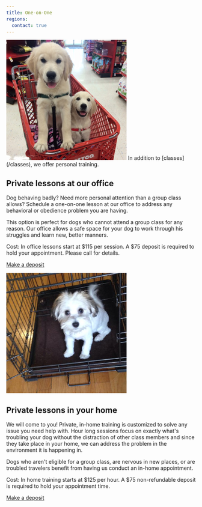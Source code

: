 ```yaml
---
title: One-on-One 
regions:
  contact: true
---
```

<img class="right" src="/images/training.jpg" alt="" />
In addition to [classes](/classes), we offer personal training.

## Private lessons at our office

Dog behaving badly? Need more personal attention than a group class allows? Schedule 
a one-on-one lesson at our office to address any behavioral or obedience problem you 
are having.

This option is perfect for dogs who cannot attend a group class for any 
reason. Our office allows a safe space for your dog to work through his struggles 
and learn new, better manners. 

Cost: In office lessons start at $115 per session. A $75 deposit is required to hold your appointment. Please call for 
details.

<a class="button" href="https://squareup.com/store/FidoPersonalDogTraining/item/deposit-for-private-lesson">Make a deposit</a>

<img class="right" src="/images/home-training.jpg" alt="" />

## Private lessons in your home

We will come to you! Private, in-home training is customized to solve any issue 
you need help with. Hour long sessions focus on exactly what's troubling your dog 
without the distraction of other class members and since they take place in your home, 
we can address the problem in the environment it is happening in.

Dogs who aren't eligible for a group class, are nervous in new places, or are troubled 
travelers benefit from having us conduct an in-home appointment. 

Cost: In home training starts at $125 per hour. A $75 non-refundable deposit is required to hold your appointment time. 

<a class="button" href="https://squareup.com/store/FidoPersonalDogTraining/item/deposit-for-private-lesson">Make a deposit</a>

